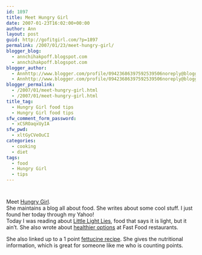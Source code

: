 ```yaml
---
id: 1897
title: Meet Hungry Girl
date: 2007-01-23T16:02:00+00:00
author: Ann
layout: post
guid: http://gofitgirl.com/?p=1897
permalink: /2007/01/23/meet-hungry-girl/
blogger_blog:
  - annchihakpoff.blogspot.com
  - annchihakpoff.blogspot.com
blogger_author:
  - Annhttp://www.blogger.com/profile/09423686397592539506noreply@blogger.com
  - Annhttp://www.blogger.com/profile/09423686397592539506noreply@blogger.com
blogger_permalink:
  - /2007/01/meet-hungry-girl.html
  - /2007/01/meet-hungry-girl.html
title_tag:
  - Hungry Girl food tips
  - Hungry Girl food tips
sfw_comment_form_password:
  - xCSROaqxUyIA
sfw_pwd:
  - xltGyCVeOuCI
categories:
  - cooking
  - diet
tags:
  - food
  - Hungry Girl
  - tips
---
```

[<img style="DISPLAY: block; MARGIN: 0px auto 10px; CURSOR: hand; TEXT-ALIGN: center" alt="" src="http://photos1.blogger.com/x/blogger/7383/671/320/609944/hungry-girl.jpg" border="0" />](http://photos1.blogger.com/x/blogger/7383/671/1600/15396/hungry-girl.jpg)  
Meet [Hungry Girl](http://food.yahoo.com/blog/hungrygirl).  
She maintains a blog all about food. She writes about some cool stuff. I just found her today through my Yahoo!  
Today I was reading about [Little Light Lies](http://food.yahoo.com/blog/hungrygirl/1040/little-light-lies;_ylt=AnVx7CumjKUbFy5YCDY3u29mY.Y5), food that says it is light, but it ain&#8217;t. She also wrote about [healthier options](http://food.yahoo.com/blog/hungrygirl/3/top-ten-guilt-free-fast-food-finds;_ylt=At5xb6fZwCBB0RF.R5VFcq9mY.Y5) at Fast Food restaurants.  
  
She also linked up to a 1 point [fettucine recipe](http://www.hungry-girl.com/week/weeklydetails.php?isid=468). She gives the nutritional information, which is great for someone like me who is counting points.